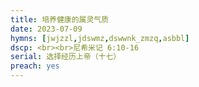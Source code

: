 ```yaml
---
title: 培养健康的属灵气质
date: 2023-07-09
hymns: [jwjzzl,jdswmz,dswwnk_zmzq,asbbl]
dscp: <br><br>尼希米记 6:10-16
serial: 选择经历上帝（十七）
preach: yes
---
```


